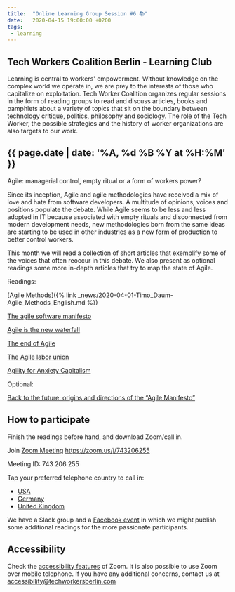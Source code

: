 ```yaml
---
title:  "Online Learning Group Session #6 📚"
date:   2020-04-15 19:00:00 +0200
tags:
 - learning
---
```


## Tech Workers Coalition Berlin - Learning Club
Learning is central to workers' empowerment. Without knowledge on the complex world we operate in, we are prey to the interests of those who capitalize on exploitation. Tech Worker Coalition organizes regular sessions in the form of reading groups to read and discuss articles, books and pamphlets about a variety of topics that sit on the boundary between technology critique, politics, philosophy and sociology. The role of the Tech Worker, the possible strategies and the history of worker organizations are also targets to our work.

## {{ page.date | date: '%A, %d %B %Y at %H:%M' }}
Agile: managerial control, empty ritual or a form of workers power?

Since its inception, Agile and agile methodologies have received a mix of love and hate from software developers. A multitude of opinions, voices and positions populate the debate. While Agile seems to be less and less adopted in IT because associated with empty rituals and disconnected from modern development needs, new methodologies born from the same ideas are starting to be used in other industries as a new form of production to better control workers.

This month we will read a collection of short articles that exemplify some of the voices that often reoccur in this debate. We also present as optional readings some more in-depth articles that try to map the state of Agile.

Readings:

[Agile Methods]({% link _news/2020-04-01-Timo_Daum-Agile_Methods_English.md %})

[The agile software manifesto](https://agilemanifesto.org/)

[Agile is the new waterfall](https://medium.com/swlh/agile-is-the-new-waterfall-f7baef5d026d)

[The end of Agile](https://www.forbes.com/sites/cognitiveworld/2019/08/23/the-end-of-agile/)

[The Agile labor union](http://www.metareader.org/post/agile-labor-union.html)

[Agility for Anxiety Capitalism](https://phoebevmoore.wordpress.com/2018/01/29/agility-for-anxiety-capitalism/)

Optional:

[Back to the future: origins and directions of the “Agile Manifesto”](https://link.springer.com/article/10.1186/s40411-018-0059-z)

## How to participate

Finish the readings before hand, and download Zoom/call in.

Join [Zoom Meeting](https://zoom.us/j/743206255) https://zoom.us/j/743206255

Meeting ID: 743 206 255

Tap your preferred telephone country to call in:
  - <a href="tel:+12532158782,,743206255#">USA</a>
  - <a href="tel:+496950502596,,743206255#">Germany</a>
  - <a href="tel:+442080806592,,743206255#">United Kingdom</a>



We have a Slack group and a [Facebook event](https://www.facebook.com/events/1235638503299767/) in which we might publish some additional readings for the more passionate participants.

## Accessibility

Check the [accessibility features](https://zoom.us/accessibility) of Zoom. It is also possible to use Zoom over mobile telephone. If you have any additional concerns, contact us at accessibility@techworkersberlin.com

